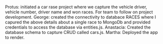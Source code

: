 Protus: initiated a car rase project where we capture the vehicle driver, vehicle number, driver name and won races. For team to follow on project development.
George: created the connectivity to databace RACES where I capured the above details about a single race to MongoDb and provided credentials to access the database via entities.js.
Anastacia: Created the database schema to capture CRUD called cars.js.
Martha: Deployed the app to render.
